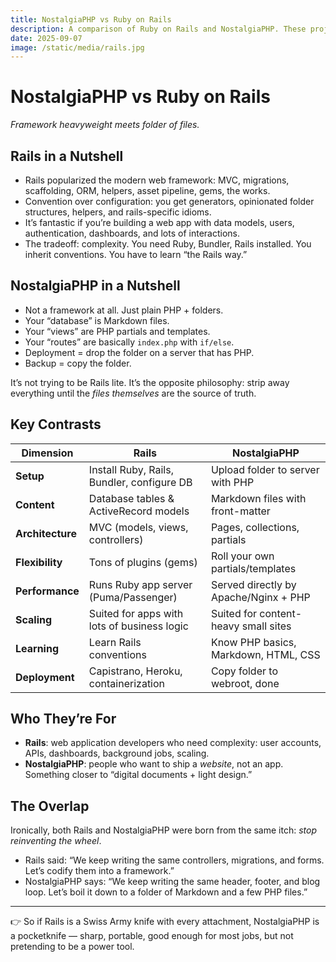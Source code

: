 ```yaml
---
title: NostalgiaPHP vs Ruby on Rails
description: A comparison of Ruby on Rails and NostalgiaPHP. These projects have very different ideas about development.
date: 2025-09-07
image: /static/media/rails.jpg
---
```


# NostalgiaPHP vs Ruby on Rails  
*Framework heavyweight meets folder of files.*

## Rails in a Nutshell
- Rails popularized the modern web framework: MVC, migrations, scaffolding, ORM, helpers, asset pipeline, gems, the works.  
- Convention over configuration: you get generators, opinionated folder structures, helpers, and rails-specific idioms.  
- It’s fantastic if you’re building a web app with data models, users, authentication, dashboards, and lots of interactions.  
- The tradeoff: complexity. You need Ruby, Bundler, Rails installed. You inherit conventions. You have to learn “the Rails way.”  

## NostalgiaPHP in a Nutshell
- Not a framework at all. Just plain PHP + folders.  
- Your “database” is Markdown files.  
- Your “views” are PHP partials and templates.  
- Your “routes” are basically `index.php` with `if/else`.  
- Deployment = drop the folder on a server that has PHP.  
- Backup = copy the folder.  

It’s not trying to be Rails lite. It’s the opposite philosophy: strip away everything until the *files themselves* are the source of truth.

## Key Contrasts

| Dimension        | Rails                                      | NostalgiaPHP                           |
|------------------|--------------------------------------------|----------------------------------------|
| **Setup**        | Install Ruby, Rails, Bundler, configure DB | Upload folder to server with PHP        |
| **Content**      | Database tables & ActiveRecord models       | Markdown files with front-matter        |
| **Architecture** | MVC (models, views, controllers)           | Pages, collections, partials            |
| **Flexibility**  | Tons of plugins (gems)                     | Roll your own partials/templates        |
| **Performance**  | Runs Ruby app server (Puma/Passenger)       | Served directly by Apache/Nginx + PHP   |
| **Scaling**      | Suited for apps with lots of business logic | Suited for content-heavy small sites    |
| **Learning**     | Learn Rails conventions                    | Know PHP basics, Markdown, HTML, CSS    |
| **Deployment**   | Capistrano, Heroku, containerization        | Copy folder to webroot, done            |

## Who They’re For
- **Rails**: web application developers who need complexity: user accounts, APIs, dashboards, background jobs, scaling.  
- **NostalgiaPHP**: people who want to ship a *website*, not an app. Something closer to “digital documents + light design.”  

## The Overlap
Ironically, both Rails and NostalgiaPHP were born from the same itch: *stop reinventing the wheel*.  
- Rails said: “We keep writing the same controllers, migrations, and forms. Let’s codify them into a framework.”  
- NostalgiaPHP says: “We keep writing the same header, footer, and blog loop. Let’s boil it down to a folder of Markdown and a few PHP files.”  

---

👉 So if Rails is a Swiss Army knife with every attachment, NostalgiaPHP is a pocketknife — sharp, portable, good enough for most jobs, but not pretending to be a power tool.  